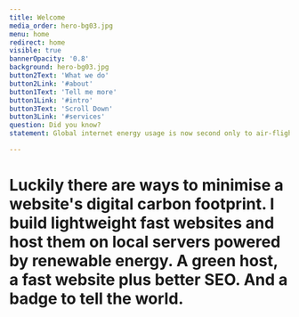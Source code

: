 ```yaml
---
title: Welcome
media_order: hero-bg03.jpg
menu: home
redirect: home
visible: true
bannerOpacity: '0.8'
background: hero-bg03.jpg
button2Text: 'What we do'
button2Link: '#about'
button1Text: 'Tell me more'
button1Link: '#intro'
button3Text: 'Scroll Down'
button3Link: '#services'
question: Did you know?
statement: Global internet energy usage is now second only to air-flight

---
```


# Luckily there are ways to minimise a website's digital carbon footprint. I build lightweight fast websites and host them on local servers powered by renewable energy. A green host, a fast website plus better SEO. And a badge to tell the world.